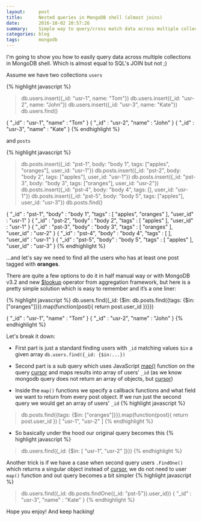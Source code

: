 ```yaml
---
layout:     post
title:      Nested queries in MongoDB shell (almost joins)
date:       2016-10-02 20:57:26
summary:    Simple way to query/cross match data across multiple collections.
categories: blog
tags:       mongodb
---
```


I'm going to show you how to easily query data across multiple collections in MongoDB shell. Which is almost equal to SQL's JOIN but not ;)

Assume we have two collections `users`

{% highlight javascript %}
> db.users.insert({_id: "usr-1", name: "Tom"})
> db.users.insert({_id: "usr-2", name: "John"})
> db.users.insert({_id: "usr-3", name: "Kate"})
> db.users.find()

{ "_id" : "usr-1", "name" : "Tom" }
{ "_id" : "usr-2", "name" : "John" }
{ "_id" : "usr-3", "name" : "Kate" }
{% endhighlight %}

 and `posts`

{% highlight javascript %}
> db.posts.insert({_id: "pst-1", body: "body 1", tags: ["apples", "oranges"], user_id: "usr-1"})
> db.posts.insert({_id: "pst-2", body: "body 2", tags: ["apples"], user_id: "usr-1"})
> db.posts.insert({_id: "pst-3", body: "body 3", tags: ["oranges"], user_id: "usr-2"})
> db.posts.insert({_id: "pst-4", body: "body 4", tags: [], user_id: "usr-1"})
> db.posts.insert({_id: "pst-5", body: "body 5", tags: ["apples"], user_id: "usr-3"})
> db.posts.find()

{ "_id" : "pst-1", "body" : "body 1", "tags" : [ "apples", "oranges" ], "user_id" : "usr-1" }
{ "_id" : "pst-2", "body" : "body 2", "tags" : [ "apples" ], "user_id" : "usr-1" }
{ "_id" : "pst-3", "body" : "body 3", "tags" : [ "oranges" ], "user_id" : "usr-2" }
{ "_id" : "pst-4", "body" : "body 4", "tags" : [ ], "user_id" : "usr-1" }
{ "_id" : "pst-5", "body" : "body 5", "tags" : [ "apples" ], "user_id" : "usr-3" }
{% endhighlight %}

...and let's say we need to find all the users who has at least one post tagged with **oranges**.

There are quite a few options to do it in half manual way or with MongoDB v3.2 and new
[$lookup](https://docs.mongodb.com/manual/reference/operator/aggregation/lookup/) operator from aggregation framework,
but here is a pretty simple solution which is easy to remember and it’s a one liner:

{% highlight javascript %}
db.users.find({_id: {$in: db.posts.find({tags: {$in: ["oranges"]}}).map(function(post){ return post.user_id })}})

{ "_id" : "usr-1", "name" : "Tom" }
{ "_id" : "usr-2", "name" : "John" }
{% endhighlight %}

Let's break it down:

* First part is just a standard finding users with `_id` matching values `$in` a given array `db.users.find({_id: {$in:...})`

* Second part is a sub query which uses JavaScript [map()](https://developer.mozilla.org/en-US/docs/Web/JavaScript/Reference/Global_Objects/Map) function on the query
[cursor](https://docs.mongodb.com/manual/tutorial/iterate-a-cursor/) and maps results into array of users' `_id`
(as we know mongodb query does not return an array of objects, but [cursor](https://docs.mongodb.com/manual/tutorial/iterate-a-cursor/))

* Inside the `map()` functions we specify a callback functions and what field we want to return from every post object. If we run just the second query we would get an array of users' `_id`
{% highlight javascript %}
> db.posts.find({tags: {$in: ["oranges"]}}).map(function(post){ return post.user_id })
[ "usr-1", "usr-2" ]
{% endhighlight %}

* So basically under the hood our original query becomes this
{% highlight javascript %}
> db.users.find({_id: {$in: [ "usr-1", "usr-2" ]}})
{% endhighlight %}

Another trick is if we have a case when second query users `.FindOne()` which returns a singular object instead of [cursor](https://docs.mongodb.com/manual/tutorial/iterate-a-cursor/), we do not need to user `map()` function and out query becomes a bit simpler
{% highlight javascript %}
> db.users.find({_id: db.posts.findOne({_id: "pst-5"}).user_id})
{ "_id" : "usr-3", "name" : "Kate" }
{% endhighlight %}

Hope you enjoy! And keep hacking!